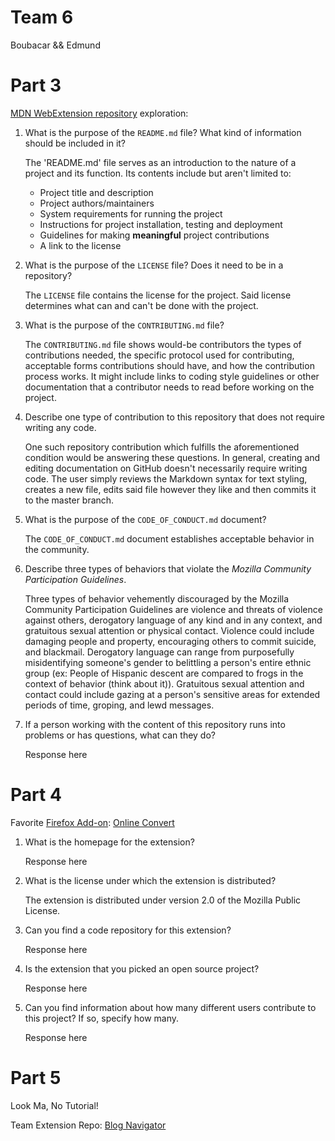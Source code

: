 # Team 6
Boubacar && Edmund

# Part 3

[MDN WebExtension repository](https://github.com/mdn/webextensions-examples) exploration:

1. What is the purpose of the `README.md` file? What kind of information should be included in it?

   The 'README.md' file serves as an introduction to the nature of a project and its function. Its
   contents include but aren't limited to:
   *  Project title and description
   *  Project authors/maintainers
   *  System requirements for running the project
   *  Instructions for project installation, testing and deployment
   *  Guidelines for making __meaningful__ project contributions
   *  A link to the license
   
2. What is the purpose of the `LICENSE` file? Does it need to be in a repository?

   The `LICENSE` file contains the license for the project. Said license determines what can and
   can't be done with the project.

3. What is the purpose of the `CONTRIBUTING.md` file?

   The `CONTRIBUTING.md` file shows would-be contributors the types of contributions needed,
   the specific protocol used for contributing, acceptable forms contributions should have, and 
   how the contribution process works. It might include links to coding style guidelines 
   or other documentation that a contributor needs to read before working on the project. 

4. Describe one type of contribution to this repository that does not require writing any code.

   One such repository contribution which fulfills the aforementioned condition would be answering
   these questions. In general, creating and editing documentation on GitHub doesn't 
   necessarily require writing code. The user simply reviews the Markdown syntax for text styling, 
   creates a new file, edits said file however they like and then commits it to the master branch.

5. What is the purpose of the `CODE_OF_CONDUCT.md` document?

   The `CODE_OF_CONDUCT.md` document establishes acceptable behavior in the community.

6. Describe three types of behaviors that violate the _Mozilla Community Participation Guidelines_.

   Three types of behavior vehemently discouraged by the Mozilla Community Participation Guidelines are
   violence and threats of violence against others, derogatory language of any kind and in any context,
   and gratuitous sexual attention or physical contact. Violence could include damaging people and property,
   encouraging others to commit suicide, and blackmail. Derogatory language can range from purposefully
   misidentifying someone's gender to belittling a person's entire ethnic group (ex: People of Hispanic
   descent are compared to frogs in the context of behavior (think about it)). Gratuitous sexual attention
   and contact could include gazing at a person's sensitive areas for extended periods of time, groping, and
   lewd messages.

7. If a person working with the content of this repository runs into problems or has questions, what can they do?

   Response here
  
# Part 4

Favorite [Firefox Add-on](https://addons.mozilla.org/en-US/firefox/): [Online Convert](https://addons.mozilla.org/en-US/firefox/addon/online-convert/?src=search)

1. What is the homepage for the extension?

   Response here
   
2. What is the license under which the extension is distributed?

   The extension is distributed under version 2.0 of the Mozilla Public License.
   
3. Can you find a code repository for this extension?

   Response here
   
4. Is the extension that you picked an open source project?

   Response here
   
5. Can you find information about how many different users contribute to this project? If so, specify how many.

   Response here

# Part 5

Look Ma, No Tutorial! 

Team Extension Repo: [Blog Navigator](https://github.com/hunter-college-ossd-spr-2020/hunter-ossd-blog-navigator)
